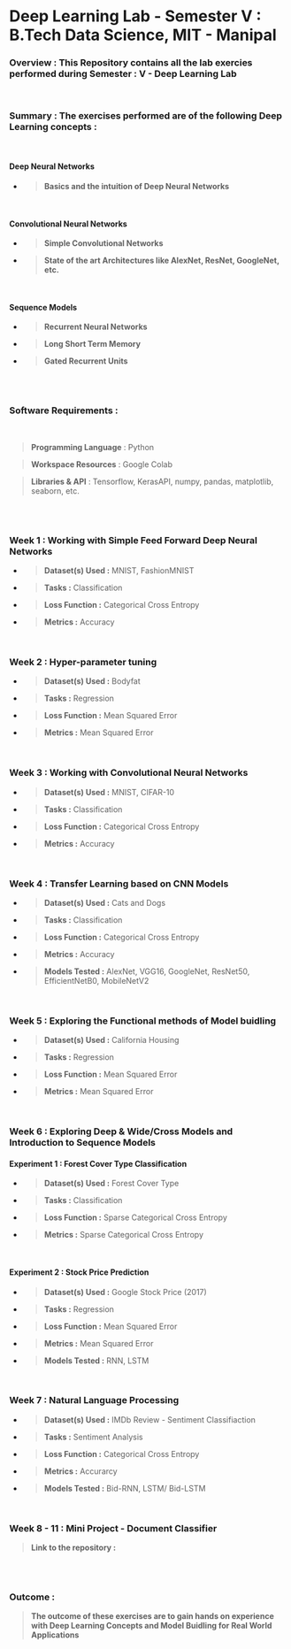 # **Deep Learning Lab - Semester V : B.Tech Data Science, MIT - Manipal**
### **Overview : This Repository contains all the lab exercies performed during Semester : V -  Deep Learning Lab**

<br>

### **Summary : The exercises performed are of the following Deep Learning concepts :** 

<br>

#### **Deep Neural Networks**

- > **Basics and the intuition of Deep Neural Networks**

<br>

#### **Convolutional Neural Networks**

- > **Simple Convolutional Networks**
- >  **State of the art Architectures like AlexNet, ResNet, GoogleNet, etc.**

<br>

#### **Sequence Models**

- > **Recurrent Neural Networks**
- > **Long Short Term Memory**
- > **Gated Recurrent Units**

<br><br>

### **Software Requirements :** 

<br>

> **Programming Language** : Python

> **Workspace Resources** : Google Colab

> **Libraries & API** : Tensorflow, KerasAPI, numpy, pandas, matplotlib, seaborn, etc.

<br><br>

### **Week 1 : Working with Simple Feed Forward Deep Neural Networks**

- > **Dataset(s) Used :** MNIST, FashionMNIST
- > **Tasks :** Classification
- > **Loss Function :** Categorical Cross Entropy
- > **Metrics :** Accuracy

<br>

### **Week 2 : Hyper-parameter tuning**

- > **Dataset(s) Used :** Bodyfat
- > **Tasks :** Regression
- > **Loss Function :** Mean Squared Error
- > **Metrics :** Mean Squared Error

<br>

### **Week 3 : Working with Convolutional Neural Networks**

- > **Dataset(s) Used :** MNIST, CIFAR-10
- > **Tasks :** Classification
- > **Loss Function :** Categorical Cross Entropy
- > **Metrics :** Accuracy

<br>

### **Week 4 : Transfer Learning based on CNN Models**

- > **Dataset(s) Used :** Cats and Dogs
- > **Tasks :** Classification
- > **Loss Function :** Categorical Cross Entropy
- > **Metrics :** Accuracy
- > **Models Tested :** AlexNet, VGG16, GoogleNet, ResNet50, EfficientNetB0, MobileNetV2

<br>

### **Week 5 : Exploring the Functional methods of Model buidling**

- > **Dataset(s) Used :** California Housing
- > **Tasks :** Regression
- > **Loss Function :** Mean Squared Error
- > **Metrics :** Mean Squared Error

<br>

### **Week 6 : Exploring Deep & Wide/Cross Models and Introduction to Sequence Models**

#### **Experiment 1 : Forest Cover Type Classification**

- > **Dataset(s) Used :** Forest Cover Type
- > **Tasks :** Classification
- > **Loss Function :** Sparse Categorical Cross Entropy
- > **Metrics :** Sparse Categorical Cross Entropy

<br>

#### **Experiment 2 : Stock Price Prediction**

- > **Dataset(s) Used :** Google Stock Price (2017)
- > **Tasks :** Regression
- > **Loss Function :** Mean Squared Error
- > **Metrics :** Mean Squared Error
- > **Models Tested :** RNN, LSTM

<br>

### **Week 7 : Natural Language Processing**

- > **Dataset(s) Used :** IMDb Review - Sentiment Classifiaction
- > **Tasks :** Sentiment Analysis
- > **Loss Function :** Categorical Cross Entropy
- > **Metrics :** Accurarcy
- > **Models Tested :** Bid-RNN, LSTM/ Bid-LSTM

<br>

### **Week 8 - 11 : Mini Project - Document Classifier**

> **Link to the repository :**

<br><br>

### **Outcome :**

> **The outcome of these exercises are to gain hands on experience with Deep Learning Concepts and Model Buidling for Real World Applications**

<br>